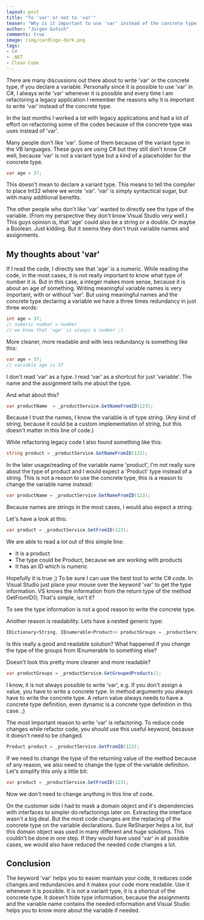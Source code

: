 ```yaml
--- 
layout: post
title: "To 'var' or not to 'var'"
teaser: "Why is it important to use 'var' instead of the concrete type, if you declare and assign a variable? While I was refactoring a legacy application I found some good reason to always use 'var' whenever it's possible."
author: "Jürgen Gutsch"
comments: true
image: /img/cardlogo-dark.png
tags: 
- C#
- .NET
- Clean Code
---
```


There are many discussions out there about to write 'var' or the concrete type, if you declare a variable. Personally since it is possible to use 'var' in C#, I always write 'var' whenever it is possible and every time I am refactoring a legacy application I remember the reasons why it is important to write 'var' instead of the concrete type.

In the last months I worked a lot with legacy applications and had a lot of effort on refactoring some of the codes because of the concrete type was uses instead of 'var'.

Many people don't like 'var'. Some of them because of the variant type in the VB languages. These guys are using C# but they still don't know C# well, because 'var' is not a variant type but a kind of a placeholder for the concrete type.

~~~ csharp
var age = 37;
~~~

This doesn't mean to declare a variant type. This means to tell the compiler to place Int32 where we wrote 'var'. 'var' is simply syntactical sugar, but with many additional benefits.

The other people who don't like 'var' wanted to directly see the type of the variable. (From my perspective they don't know Visual Studio very well.) This guys opinion is, that 'age' could also be a string or a double. Or maybe a Boolean. Just kidding. But it seems they don't trust variable names and assignments.

## My thoughts about 'var'

If I read the code, I directly see that 'age' is a numeric. While reading the code, in the most cases, it is not really important to know what type of number it is. But in this case, a integer makes more sense, because it is about an age of something. Writing meaningful variable names is very important, with or without 'var'. But using meaningful names and the concrete type declaring a variable we have a three times redundancy in just three words:

~~~ csharp
int age = 37;
// numeric number = number
// we know that 'age' is always a number ;)
~~~

More cleaner, more readable and with less redundancy is something like this:

~~~ csharp
var age = 37;
// variable age is 37
~~~

I don't read 'var' as a type. I read 'var' as a shortcut for just 'variable'. The name and the assignment tells me about the type.

And what about this?

~~~ csharp
var productName  = _productService.GetNameFromID(123);
~~~

Because I trust the names, I know the variable is of type string. (Any kind of string, because it could be a custom implementation of string, but this doesn't matter in this line of code.)

While refactoring legacy code I also found something like this:

~~~ csharp
string product = _productService.GetNameFromID(123);
~~~

In the later usage/reading of the variable name 'product', I'm not really sure about the type of product and I would expect a 'Product' type instead of a string. This is not a reason to use the concrete type, this is a reason to change the variable name instead:

~~~ csharp
var productName = _productService.GetNameFromID(123);
~~~

Because names are strings in the most cases, I would also expect a string.

Let's have a look at this:

~~~ csharp
var product = _productService.GetFromID(123);
~~~

We are able to read a lot out of this simple line:

- It is a product
- The type could be Product, because we are working with products
- It has an ID which is numeric

Hopefully it is true ;) To be sure I can use the best tool to write C# code. In Visual Studio just place your mouse over the keyword 'var' to get the type information. VS knows the information from the return type of the method GetFromID(); That's simple, isn't it?

To see the type information is not a good reason to write the concrete type.

Another reason is readability. Lets have a nested generic type:

~~~ csharp
IDictionary<String, IEnumerable<Product>> productGroups = _productService.GetGroupedProducts();
~~~

Is this really a good and readable solution? What happened if you change the type of the  groups from IEnumerable<T> to something else? 

Doesn't look this pretty more cleaner and more readable?

~~~csharp
var productGroups = _productService.GetGroupedProducts();
~~~

I know, it is not always possible to write 'var', e.g. If you don't assign a value, you have to write a concrete type. In method arguments you always have to write the concrete type. A return value always needs to have a concrete type definition, even dynamic is a concrete type definition in this case. ;)

The most important reason to write 'var' is refactoring. To reduce code changes while refactor code, you should use this useful keyword, because it doesn't need to be changed. 

~~~ csharp
Product product = _productService.GetFromID(123);
~~~

If we need to change the type of the returning value of the method because of any reason, we also need to change the type of the variable definition. Let's simplify this only a little bit:

~~~ csharp
var product = _productService.GetFromID(123);
~~~

Now we don't need to change anything in this line of code.

On the customer side I had to mask a domain object and it's dependencies with interfaces to simpler do refactorings later on. Extracting the interface wasn't a big deal. But the most code changes are the replacing of the concrete type on the variable declarations. Sure ReSharper helps a lot, but this domain object was used in many different and huge solutions. This couldn't be done in one step. If they would have used 'var' in all possible cases, we would also have reduced the needed code changes a lot.

## Conclusion

The keyword 'var' helps you to easier maintain your code, it reduces code changes and redundancies and it makes your code more readable. Use it whenever it is possible. It is not a variant type, it is a shortcut of the concrete type. It doesn't hide type information, because the assignments and the variable name contains the needed information and Visual Studio helps you to know more about the variable if needed.